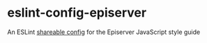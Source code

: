 # eslint-config-episerver

An ESLint [shareable config](http://eslint.org/docs/developer-guide/shareable-configs.html) for the Episerver JavaScript style guide
